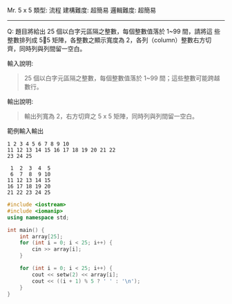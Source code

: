 Mr. 5 x 5
類型: 流程
建構難度: 超簡易
邏輯難度: 超簡易

---
Q: 
題目將給出 25 個以白字元區隔之整數，每個整數值落於 1~99 間，請將這 些整數排列成 55 矩陣，各整數之顯示寬度為 2，各列（column）整數右方切 齊，同時列與列間留一空白。

輸入說明:
>25 個以白字元區隔之整數，每個整數值落於 1~99 間；這些整數可能跨越 數行。 

輸出說明:
>輸出列寬為 2，右方切齊之 5 x 5 矩陣，同時列與列間留一空白。

範例輸入輸出
```stdin title:"輸入"
1 2 3 4 5 6 7 8 9 10
11 12 13 14 15 16 17 18 19 20 21 22 
23 24 25
```
```result prompt:"輸出"
 1  2  3  4  5
 6  7  8  9 10
11 12 13 14 15
16 17 18 19 20
21 22 23 24 25
```


```cpp linenos title:"解答"
#include <iostream>
#include <iomanip>
using namespace std;

int main() {
	int array[25];
	for (int i = 0; i < 25; i++) {
		cin >> array[i];
	}

	for (int i = 0; i < 25; i++) {
		cout << setw(2) << array[i];
		cout << ((i + 1) % 5 ? ' ' : '\n');
	}
}

```

